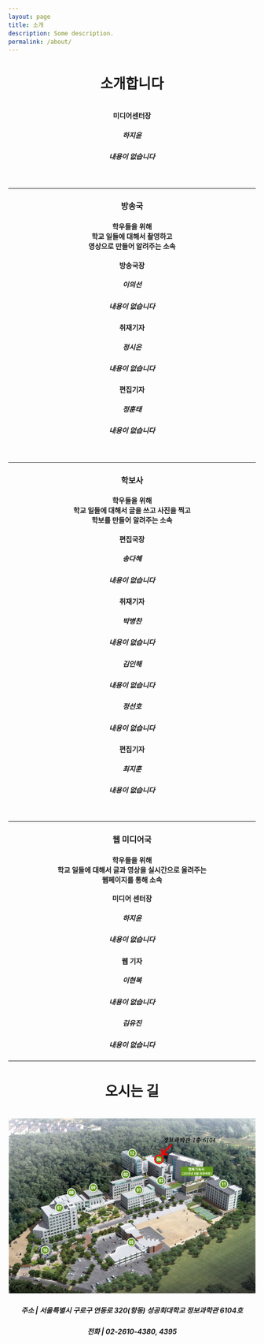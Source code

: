 ```yaml
---
layout: page
title: 소개
description: Some description.
permalink: /about/
---
```

<center><h1><strong>소개합니다</strong></h1></center>
<br/>
<center><strong>미디어센터장</strong></center>
<center>
<h5>하지윤</h5>
<h5>내용이 없습니다</h5>
</center>
<br/>
<!--방송국-->
<hr/>
<center><h3><strong>방송국</strong></h3></center>
<center><h4>학우들을 위해<br/>학교 일들에 대해서 촬영하고<br/>영상으로 만들어 알려주는 소속</h4></center>
<center><strong>방송국장</strong></center>
<center>
<h5>이의선</h5>
<h5>내용이 없습니다</h5>
</center>
<center>
<center><strong>취재기자</strong></center>
<center>
<h5>정시은</h5>
<h5>내용이 없습니다</h5>
</center>
<center><strong>편집기자</strong></center>
<center>
<h5>정훈태</h5>
<h5>내용이 없습니다</h5>
</center>
<br/>
<!--학보사-->
<hr/>
<center><h3><strong>학보사</strong></h3></center>
<center><h4>학우들을 위해<br/>학교 일들에 대해서 글을 쓰고 사진을 찍고<br/>학보를 만들어 알려주는 소속</h4></center>
<center><strong>편집국장</strong></center>
<center>
<h5>송다혜</h5>
<h5>내용이 없습니다</h5>
</center>
<center><strong>취재기자</strong></center>
<center>
<h5>박병찬</h5>
<h5>내용이 없습니다</h5>
</center>
<center>
<h5>김인해</h5>
<h5>내용이 없습니다</h5>
</center>
<center>
<h5>정선호</h5>
<h5>내용이 없습니다</h5>
</center>
<center><strong>편집기자</strong></center>
<center>
<h5>최지훈</h5>
<h5>내용이 없습니다</h5>
</center>
<br/>
<!--웹 미디어국-->
<hr/>
<center><h3><strong>웹 미디어국</strong></h3></center>
<center><h4>학우들을 위해<br/>학교 일들에 대해서 글과 영상을 실시간으로 올려주는<br/>웹페이지를 통해 소속</h4></center>
<center><strong>미디어 센터장</strong></center>
<center>
<h5>하지윤</h5>
<h5>내용이 없습니다</h5>
</center>
<center><strong>웹 기자</strong></center>
<center>
<h5>이현복</h5>
<h5>내용이 없습니다</h5>
</center>
<center>
<h5>김유진</h5>
<h5>내용이 없습니다</h5>
</center>
<hr/>
<center><h1><strong>오시는 길</strong></h1></center>
<br/>
<img itemprop="image" src="/assets/img/profile/a1.jpg" alt="오시는 길" width="800" height="auto">
<strong><h5>주소 | 서울특별시 구로구 연동로 320(항동) 성공회대학교 정보과학관 6104호</h5></strong>
<strong><h5>전화 | 02-2610-4380, 4395</h5></strong>